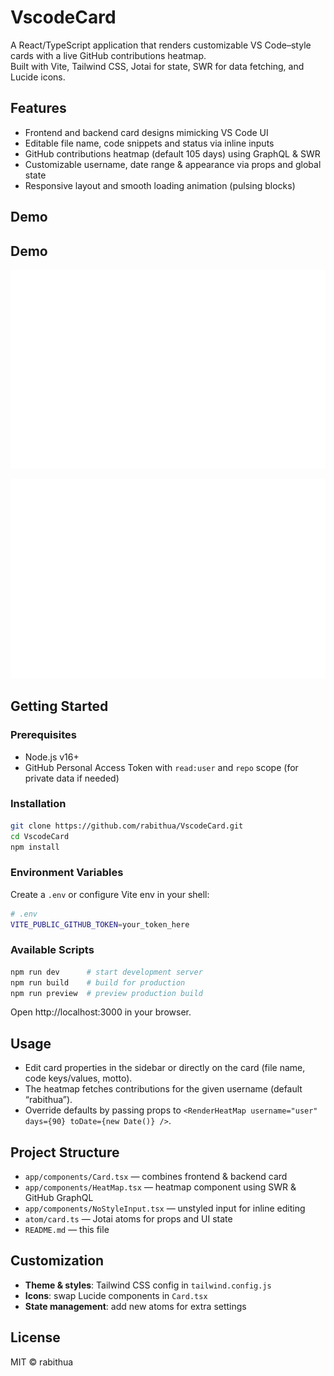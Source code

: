 # VscodeCard

A React/TypeScript application that renders customizable VS Code–style cards with a live GitHub contributions heatmap.  
Built with Vite, Tailwind CSS, Jotai for state, SWR for data fetching, and Lucide icons.

## Features

- Frontend and backend card designs mimicking VS Code UI
- Editable file name, code snippets and status via inline inputs
- GitHub contributions heatmap (default 105 days) using GraphQL & SWR
- Customizable username, date range & appearance via props and global state
- Responsive layout and smooth loading animation (pulsing blocks)

## Demo

## Demo

![Backend Card](./screenshot/CardBackend.svg)

![Frontend Card](./screenshot/CardFrontend.svg)

## Getting Started

### Prerequisites

- Node.js v16+
- GitHub Personal Access Token with `read:user` and `repo` scope (for private data if needed)

### Installation

```bash
git clone https://github.com/rabithua/VscodeCard.git
cd VscodeCard
npm install
```

### Environment Variables

Create a `.env` or configure Vite env in your shell:

```bash
# .env
VITE_PUBLIC_GITHUB_TOKEN=your_token_here
```

### Available Scripts

```bash
npm run dev      # start development server
npm run build    # build for production
npm run preview  # preview production build
```

Open http://localhost:3000 in your browser.

## Usage

- Edit card properties in the sidebar or directly on the card (file name, code keys/values, motto).
- The heatmap fetches contributions for the given username (default “rabithua”).
- Override defaults by passing props to `<RenderHeatMap username="user" days={90} toDate={new Date()} />`.

## Project Structure

- `app/components/Card.tsx` — combines frontend & backend card
- `app/components/HeatMap.tsx` — heatmap component using SWR & GitHub GraphQL
- `app/components/NoStyleInput.tsx` — unstyled input for inline editing
- `atom/card.ts` — Jotai atoms for props and UI state
- `README.md` — this file

## Customization

- **Theme & styles**: Tailwind CSS config in `tailwind.config.js`
- **Icons**: swap Lucide components in `Card.tsx`
- **State management**: add new atoms for extra settings

## License

MIT © rabithua

